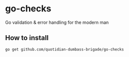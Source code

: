 # go-checks
Go validation &amp; error handling for the modern man

## How to install

```
go get github.com/quotidian-dumbass-brigade/go-checks
```